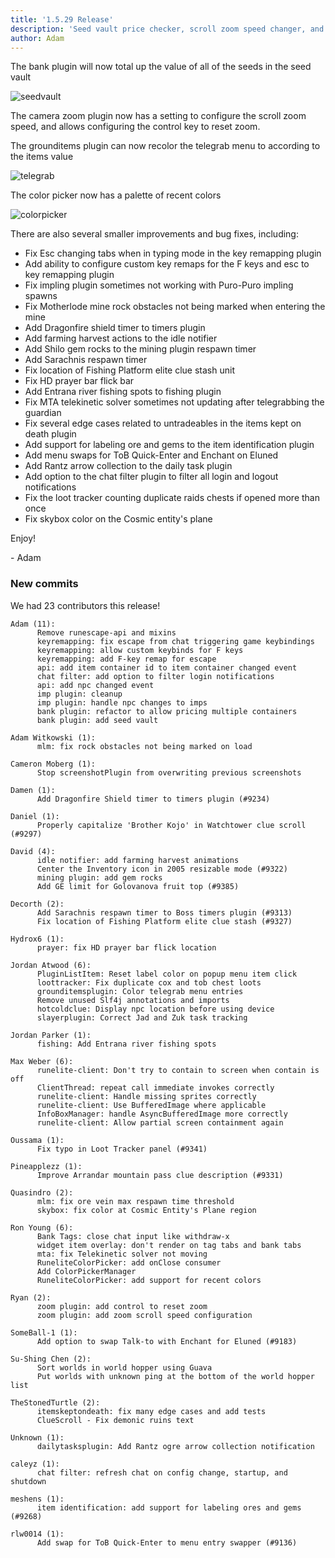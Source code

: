```yaml
---
title: '1.5.29 Release'
description: 'Seed vault price checker, scroll zoom speed changer, and bug fixes'
author: Adam
---
```


The bank plugin will now total up the value of all of the seeds in the seed
vault

![seedvault](/img/blog/1.5.29-Release/seedvault.png)

The camera zoom plugin now has a setting to configure the scroll zoom speed, and
allows configuring the control key to reset zoom.

The grounditems plugin can now recolor the telegrab menu to according to the items value

![telegrab](/img/blog/1.5.29-Release/telegrab.png)

The color picker now has a palette of recent colors

![colorpicker](/img/blog/1.5.29-Release/colorpicker.png)

There are also several smaller improvements and bug fixes, including:

- Fix Esc changing tabs when in typing mode in the key remapping plugin
- Add ability to configure custom key remaps for the F keys and esc to key
  remapping plugin
- Fix impling plugin sometimes not working with Puro-Puro impling spawns
- Fix Motherlode mine rock obstacles not being marked when entering the mine
- Add Dragonfire shield timer to timers plugin
- Add farming harvest actions to the idle notifier
- Add Shilo gem rocks to the mining plugin respawn timer
- Add Sarachnis respawn timer
- Fix location of Fishing Platform elite clue stash unit
- Fix HD prayer bar flick bar
- Add Entrana river fishing spots to fishing plugin
- Fix MTA telekinetic solver sometimes not updating after telegrabbing the
  guardian
- Fix several edge cases related to untradeables in the items kept on death
  plugin
- Add support for labeling ore and gems to the item identification plugin
- Add menu swaps for ToB Quick-Enter and Enchant on Eluned
- Add Rantz arrow collection to the daily task plugin
- Add option to the chat filter plugin to filter all login and logout
  notifications
- Fix the loot tracker counting duplicate raids chests if opened more than once
- Fix skybox color on the Cosmic entity's plane

Enjoy!

\- Adam

### New commits

We had 23 contributors this release!

```
Adam (11):
      Remove runescape-api and mixins
      keyremapping: fix escape from chat triggering game keybindings
      keyremapping: allow custom keybinds for F keys
      keyremapping: add F-key remap for escape
      api: add item container id to item container changed event
      chat filter: add option to filter login notifications
      api: add npc changed event
      imp plugin: cleanup
      imp plugin: handle npc changes to imps
      bank plugin: refactor to allow pricing multiple containers
      bank plugin: add seed vault

Adam Witkowski (1):
      mlm: fix rock obstacles not being marked on load

Cameron Moberg (1):
      Stop screenshotPlugin from overwriting previous screenshots

Damen (1):
      Add Dragonfire Shield timer to timers plugin (#9234)

Daniel (1):
      Properly capitalize 'Brother Kojo' in Watchtower clue scroll (#9297)

David (4):
      idle notifier: add farming harvest animations
      Center the Inventory icon in 2005 resizable mode (#9322)
      mining plugin: add gem rocks
      Add GE limit for Golovanova fruit top (#9385)

Decorth (2):
      Add Sarachnis respawn timer to Boss timers plugin (#9313)
      Fix location of Fishing Platform elite clue stash (#9327)

Hydrox6 (1):
      prayer: fix HD prayer bar flick location

Jordan Atwood (6):
      PluginListItem: Reset label color on popup menu item click
      loottracker: Fix duplicate cox and tob chest loots
      grounditemsplugin: Color telegrab menu entries
      Remove unused Slf4j annotations and imports
      hotcoldclue: Display npc location before using device
      slayerplugin: Correct Jad and Zuk task tracking

Jordan Parker (1):
      fishing: Add Entrana river fishing spots

Max Weber (6):
      runelite-client: Don't try to contain to screen when contain is off
      ClientThread: repeat call immediate invokes correctly
      runelite-client: Handle missing sprites correctly
      runelite-client: Use BufferedImage where applicable
      InfoBoxManager: handle AsyncBufferedImage more correctly
      runelite-client: Allow partial screen containment again

Oussama (1):
      Fix typo in Loot Tracker panel (#9341)

Pineapplezz (1):
      Improve Arrandar mountain pass clue description (#9331)

Quasindro (2):
      mlm: fix ore vein max respawn time threshold
      skybox: fix color at Cosmic Entity's Plane region

Ron Young (6):
      Bank Tags: close chat input like withdraw-x
      widget item overlay: don't render on tag tabs and bank tabs
      mta: fix Telekinetic solver not moving
      RuneliteColorPicker: add onClose consumer
      Add ColorPickerManager
      RuneliteColorPicker: add support for recent colors

Ryan (2):
      zoom plugin: add control to reset zoom
      zoom plugin: add zoom scroll speed configuration

SomeBall-1 (1):
      Add option to swap Talk-to with Enchant for Eluned (#9183)

Su-Shing Chen (2):
      Sort worlds in world hopper using Guava
      Put worlds with unknown ping at the bottom of the world hopper list

TheStonedTurtle (2):
      itemskeptondeath: fix many edge cases and add tests
      ClueScroll - Fix demonic ruins text

Unknown (1):
      dailytasksplugin: Add Rantz ogre arrow collection notification

caleyz (1):
      chat filter: refresh chat on config change, startup, and shutdown

meshens (1):
      item identification: add support for labeling ores and gems (#9268)

rlw0014 (1):
      Add swap for ToB Quick-Enter to menu entry swapper (#9136)
```
